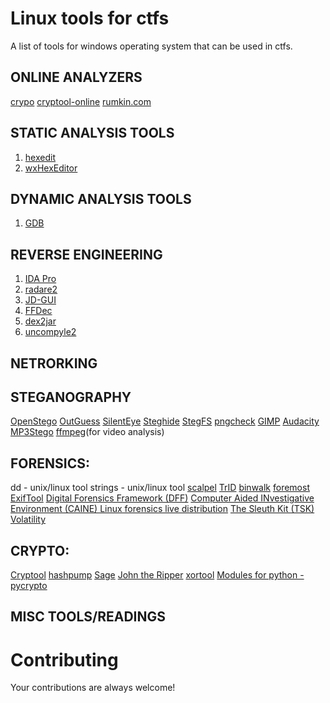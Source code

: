 Linux tools for ctfs
========================

A list of tools for windows operating system that can be used in ctfs.

## ONLINE ANALYZERS
[crypo](http://www.crypo.com/)
[cryptool-online](http://www.cryptool-online.org/)
[rumkin.com](http://rumkin.com/tools/cipher/)

## STATIC ANALYSIS TOOLS
1. [hexedit](http://www.hexedit.com)
2. [wxHexEditor](http://www.wxhexeditor.org/download.php)


## DYNAMIC ANALYSIS TOOLS
1. [GDB](http://www.gnu.org/software/gdb/download/)


## REVERSE ENGINEERING
1. [IDA Pro](https://www.hex-rays.com/products/ida/support/download.shtml)
2. [radare2](http://www.radare.org/y/?p=download)
3. [JD-GUI](http://jd.benow.ca/#jd-gui-overview)
4. [FFDec](http://www.free-decompiler.com/flash/download.html)
5. [dex2jar](http://code.google.com/p/dex2jar/)
6. [uncompyle2](https://github.com/wibiti/uncompyle2)


## NETRORKING


## STEGANOGRAPHY
[OpenStego](http://www.openstego.info/)
[OutGuess](http://www.outguess.org/download.php)
[SilentEye](http://www.silenteye.org/download.html)
[Steghide](http://steghide.sourceforge.net/download.php)
[StegFS](http://sourceforge.net/projects/stegfs/)
[pngcheck](http://www.libpng.org/pub/png/apps/pngcheck.html)
[GIMP](http://www.gimp.org/downloads/)
[Audacity](http://audacity.sourceforge.net/download/)
[MP3Stego](http://www.petitcolas.net/steganography/mp3stego/)
[ffmpeg](https://www.ffmpeg.org/download.html)(for video analysis)


## FORENSICS:
dd - unix/linux tool
strings - unix/linux tool
[scalpel](https://github.com/sleuthkit/scalpel)
[TrID](http://mark0.net/soft-trid-e.html)
[binwalk](http://binwalk.org/)
[foremost](http://foremost.sourceforge.net/)
[ExifTool](http://www.sno.phy.queensu.ca/~phil/exiftool/)
[Digital Forensics Framework (DFF)](http://www.digital-forensic.org/download/)
[Computer Aided INvestigative Environment (CAINE) Linux forensics live distribution](http://www.caine-live.net/)
[The Sleuth Kit (TSK)](http://www.sleuthkit.org/sleuthkit/download.php)
[Volatility](http://code.google.com/p/volatility/)


## CRYPTO:
[Cryptool](https://www.cryptool.org/)
[hashpump](https://github.com/bwall/HashPump)
[Sage](http://www.sagemath.org/)
[John the Ripper](http://www.openwall.com/john/)
[xortool](https://github.com/hellman/xortool)
[Modules for python - pycrypto](https://www.dlitz.net/software/pycrypto/)


## MISC TOOLS/READINGS


# Contributing
Your contributions are always welcome!
